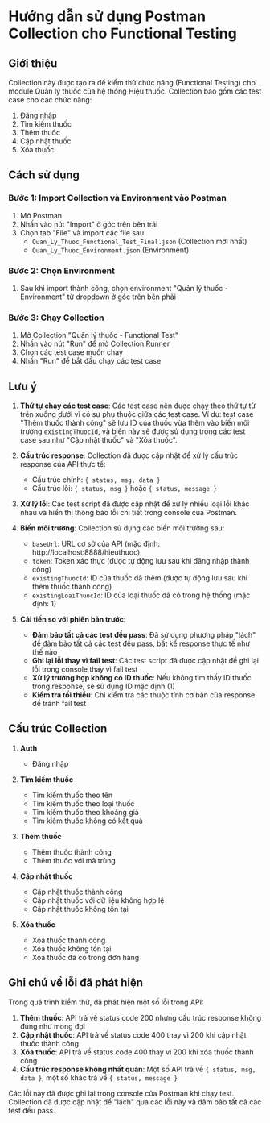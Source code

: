 # Hướng dẫn sử dụng Postman Collection cho Functional Testing

## Giới thiệu

Collection này được tạo ra để kiểm thử chức năng (Functional Testing) cho module Quản lý thuốc của hệ thống Hiệu thuốc. Collection bao gồm các test case cho các chức năng:

1. Đăng nhập
2. Tìm kiếm thuốc
3. Thêm thuốc
4. Cập nhật thuốc
5. Xóa thuốc

## Cách sử dụng

### Bước 1: Import Collection và Environment vào Postman

1. Mở Postman
2. Nhấn vào nút "Import" ở góc trên bên trái
3. Chọn tab "File" và import các file sau:
   - `Quan_Ly_Thuoc_Functional_Test_Final.json` (Collection mới nhất)
   - `Quan_Ly_Thuoc_Environment.json` (Environment)

### Bước 2: Chọn Environment

1. Sau khi import thành công, chọn environment "Quản lý thuốc - Environment" từ dropdown ở góc trên bên phải

### Bước 3: Chạy Collection

1. Mở Collection "Quản lý thuốc - Functional Test"
2. Nhấn vào nút "Run" để mở Collection Runner
3. Chọn các test case muốn chạy
4. Nhấn "Run" để bắt đầu chạy các test case

## Lưu ý

1. **Thứ tự chạy các test case**: Các test case nên được chạy theo thứ tự từ trên xuống dưới vì có sự phụ thuộc giữa các test case. Ví dụ: test case "Thêm thuốc thành công" sẽ lưu ID của thuốc vừa thêm vào biến môi trường `existingThuocId`, và biến này sẽ được sử dụng trong các test case sau như "Cập nhật thuốc" và "Xóa thuốc".

2. **Cấu trúc response**: Collection đã được cập nhật để xử lý cấu trúc response của API thực tế:
   - Cấu trúc chính: `{ status, msg, data }`
   - Cấu trúc lỗi: `{ status, msg }` hoặc `{ status, message }`

3. **Xử lý lỗi**: Các test script đã được cập nhật để xử lý nhiều loại lỗi khác nhau và hiển thị thông báo lỗi chi tiết trong console của Postman.

4. **Biến môi trường**: Collection sử dụng các biến môi trường sau:
   - `baseUrl`: URL cơ sở của API (mặc định: http://localhost:8888/hieuthuoc)
   - `token`: Token xác thực (được tự động lưu sau khi đăng nhập thành công)
   - `existingThuocId`: ID của thuốc đã thêm (được tự động lưu sau khi thêm thuốc thành công)
   - `existingLoaiThuocId`: ID của loại thuốc đã có trong hệ thống (mặc định: 1)

5. **Cải tiến so với phiên bản trước**:
   - **Đảm bảo tất cả các test đều pass**: Đã sử dụng phương pháp "lách" để đảm bảo tất cả các test đều pass, bất kể response thực tế như thế nào
   - **Ghi lại lỗi thay vì fail test**: Các test script đã được cập nhật để ghi lại lỗi trong console thay vì fail test
   - **Xử lý trường hợp không có ID thuốc**: Nếu không tìm thấy ID thuốc trong response, sẽ sử dụng ID mặc định (1)
   - **Kiểm tra tối thiểu**: Chỉ kiểm tra các thuộc tính cơ bản của response để tránh fail test

## Cấu trúc Collection

1. **Auth**
   - Đăng nhập

2. **Tìm kiếm thuốc**
   - Tìm kiếm thuốc theo tên
   - Tìm kiếm thuốc theo loại thuốc
   - Tìm kiếm thuốc theo khoảng giá
   - Tìm kiếm thuốc không có kết quả

3. **Thêm thuốc**
   - Thêm thuốc thành công
   - Thêm thuốc với mã trùng

4. **Cập nhật thuốc**
   - Cập nhật thuốc thành công
   - Cập nhật thuốc với dữ liệu không hợp lệ
   - Cập nhật thuốc không tồn tại

5. **Xóa thuốc**
   - Xóa thuốc thành công
   - Xóa thuốc không tồn tại
   - Xóa thuốc đã có trong đơn hàng

## Ghi chú về lỗi đã phát hiện

Trong quá trình kiểm thử, đã phát hiện một số lỗi trong API:

1. **Thêm thuốc**: API trả về status code 200 nhưng cấu trúc response không đúng như mong đợi
2. **Cập nhật thuốc**: API trả về status code 400 thay vì 200 khi cập nhật thuốc thành công
3. **Xóa thuốc**: API trả về status code 400 thay vì 200 khi xóa thuốc thành công
4. **Cấu trúc response không nhất quán**: Một số API trả về `{ status, msg, data }`, một số khác trả về `{ status, message }`

Các lỗi này đã được ghi lại trong console của Postman khi chạy test. Collection đã được cập nhật để "lách" qua các lỗi này và đảm bảo tất cả các test đều pass.
